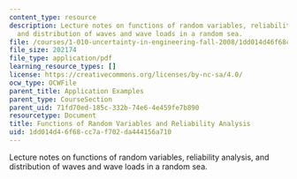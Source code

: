 ```yaml
---
content_type: resource
description: Lecture notes on functions of random variables, reliability analysis,
  and distribution of waves and wave loads in a random sea.
file: /courses/1-010-uncertainty-in-engineering-fall-2008/1dd014d46f68cc7af702da444156a710_app_12.pdf
file_size: 202174
file_type: application/pdf
learning_resource_types: []
license: https://creativecommons.org/licenses/by-nc-sa/4.0/
ocw_type: OCWFile
parent_title: Application Examples
parent_type: CourseSection
parent_uid: 71fd70ed-185c-332b-74e6-4e459fe7b890
resourcetype: Document
title: Functions of Random Variables and Reliability Analysis
uid: 1dd014d4-6f68-cc7a-f702-da444156a710
---
```

Lecture notes on functions of random variables, reliability analysis, and distribution of waves and wave loads in a random sea.